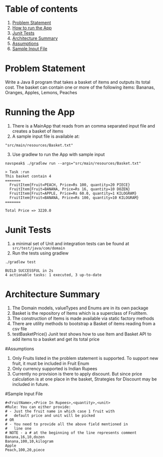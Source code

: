 # Table of contents
1. [Problem Statement](#problemStatement)
2. [How to run the App](#App)
3. [Junit Tests](#Junit)
4. [Architecture Summary](#Architecture)
5. [Assumptions](#Assumptions)
6. [Sample Input File](#SampleInput)


<a name="problemStatement"></a>
# Problem Statement
Write a Java 8 program that takes a basket of items and outputs its total cost.
The basket can contain one or more of the following items: Bananas, Oranges, Apples, Lemons, Peaches

<a name="App"></a>
# Running the App
1. There is a MainApp that reads from an comma separated input file and creates a basket of items
2. A sample input file is available at:
```
"src/main/resources/Basket.txt"
```
3. Use gradlew to run the App with sample input
```
navspeak$ ./gradlew run --args="src/main/resources/Basket.txt"

> Task :run
This basket contain 4
=======
  FruitItem{Fruit=PEACH, Price=Rs 100, quantity=20 PIECE}
  FruitItem{Fruit=BANANA, Price=Rs 16, quantity=10 DOZEN}
  FruitItem{Fruit=APPLE, Price=Rs 60.0, quantity=1 KILOGRAM}
  FruitItem{Fruit=BANANA, Price=Rs 100, quantity=10 KILOGRAM}
=======

Total Price => 3220.0

```

<a name="Junit"></a>
# Junit Tests
1. a minimal set of Unit and integration tests can be found at
`` 
src/test/java/com/domain
``
2. Run the tests using gradlew
```
./gradlew test

BUILD SUCCESSFUL in 2s
4 actionable tasks: 1 executed, 3 up-to-date

```
 <a name="Architecture"></a>
# Architecture Summary
1. The Domain models, valueTypes and Enums are in its own package
2. Basket is the repository of Items which is a superclass of FruitItem. 
3. The construction of Items is made available via static factory methods
4. There are utility methods to bootstrap a Basket of items reading from a csv file
5. testBasketPrice() Junit test shows how to use Item and Basket API to add items to a basket and get its total price

<a name="Assumptions"></a>
#Assumptions

1. Only Fruits listed in the problem statement is supported. To support new fruit, it must be included in Fruit Enum
2. Only currency supported is Indian Rupees
3. Currently no provision is there to apply discount. But since price calculation is at one place in the basket, 
Strategies for Discount may be included in future.

<a name="SampleInput"></a>
#Sample Input File

```$xslt
#<FruitName>,<Price In Rupees>,<quantity>,<unit>
#Rule: You can either provide:
# - Just the fruit name in which case 1 fruit with
#   default price and unit will be picked
# OR
# - You need to provide all the above field mentioned in
#   line one
# NOTE - a # at the beginning of the line represents comment
Banana,16,10,dozen
Banana,100,10,kilogram
Apple
Peach,100,20,piece
``` 